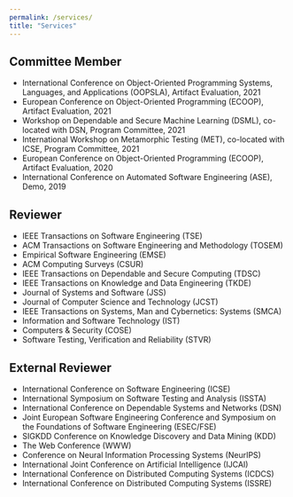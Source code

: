 ```yaml
---
permalink: /services/
title: "Services"
---
```


## Committee Member
- International Conference on Object-Oriented Programming Systems, Languages, and Applications (OOPSLA), Artifact Evaluation, 2021
- European Conference on Object-Oriented Programming (ECOOP), Artifact Evaluation, 2021
- Workshop on Dependable and Secure Machine Learning (DSML), co-located with DSN, Program Committee, 2021
- International Workshop on Metamorphic Testing (MET), co-located with ICSE, Program Committee, 2021
- European Conference on Object-Oriented Programming (ECOOP), Artifact Evaluation, 2020
- International Conference on Automated Software Engineering (ASE), Demo, 2019


<!-- ## Past -->

<!-- <br/> -->

## Reviewer
- IEEE Transactions on Software Engineering (TSE)
- ACM Transactions on Software Engineering and Methodology (TOSEM)
- Empirical Software Engineering (EMSE)
- ACM Computing Surveys (CSUR)
- IEEE Transactions on Dependable and Secure Computing (TDSC)
- IEEE Transactions on Knowledge and Data Engineering (TKDE)
- Journal of Systems and Software (JSS)
- Journal of Computer Science and Technology (JCST)
- IEEE Transactions on Systems, Man and Cybernetics: Systems (SMCA)
- Information and Software Technology (IST)
- Computers & Security (COSE)
- Software Testing, Verification and Reliability (STVR)

<!-- <br/> -->

## External Reviewer
- International Conference on Software Engineering (ICSE)
- International Symposium on Software Testing and Analysis (ISSTA)
- International Conference on Dependable Systems and Networks (DSN)
- Joint European Software Engineering Conference and Symposium on the Foundations of Software Engineering (ESEC/FSE)
- SIGKDD Conference on Knowledge Discovery and Data Mining (KDD)
- The Web Conference (WWW)
- Conference on Neural Information Processing Systems (NeurIPS)
- International Joint Conference on Artificial Intelligence (IJCAI)
- International Conference on Distributed Computing Systems (ICDCS)
- International Conference on Distributed Computing Systems (ISSRE)



